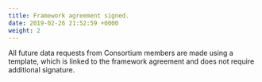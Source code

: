 ```yaml
---
title: Framework agreement signed.
date: 2019-02-26 21:52:59 +0000
weight: 2
---
```

 All future data requests from Consortium members are made using a template, which is linked to the framework agreement and does not require additional signature.
